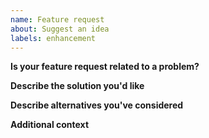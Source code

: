 ```yaml
---
name: Feature request
about: Suggest an idea
labels: enhancement
---
```


**Is your feature request related to a problem?**

**Describe the solution you'd like**

**Describe alternatives you've considered**

**Additional context**
